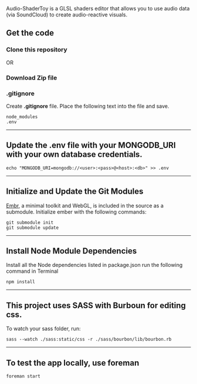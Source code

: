 Audio-ShaderToy is a GLSL shaders editor that allows you to use audio data (via SoundCloud) to create audio-reactive visuals.

## Get the code

### Clone this repository

OR

### Download Zip file

### .gitignore
Create **.gitignore** file. Place the following text into the file and save.

    node_modules
    .env

---------------
## Update the .env file with your MONGODB_URI with your own database credentials.

    echo "MONGODB_URI=mongodb://<user>:<pass>@<host>:<db>" >> .env

---------------

## Initialize and Update the Git Modules
[Embr](https://github.com/notlion/embr), a minimal toolkit and WebGL, is included in the source as a submodule. Initialize ember with the following commands:

    git submodule init
    git submodule update

---------------

## Install Node Module Dependencies
Install all the Node dependencies listed in package.json run the following command in Terminal

    npm install

---------------

## This project uses SASS with Burboun for editing css.
To watch your sass folder, run:

    sass --watch ./sass:static/css -r ./sass/bourbon/lib/bourbon.rb

---------------

## To test the app locally, use foreman

    foreman start
